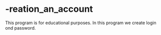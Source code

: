 # -reation_an_account
This program is for educational purposes.
In this program we create login ond password.
